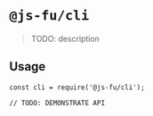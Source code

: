 # `@js-fu/cli`

> TODO: description

## Usage

```
const cli = require('@js-fu/cli');

// TODO: DEMONSTRATE API
```
